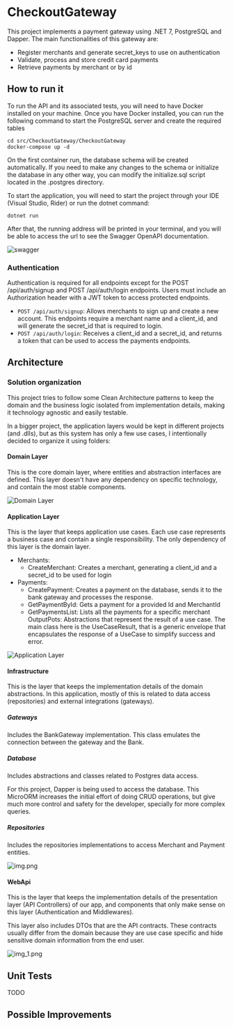 # CheckoutGateway
This project implements a payment gateway using .NET 7, PostgreSQL and Dapper.
The main functionalities of this gateway are:
- Register merchants and generate secret_keys to use on authentication
- Validate, process and store credit card payments
- Retrieve payments by merchant or by id

## How to run it

To run the API and its associated tests, you will need to have Docker installed on your machine. Once you have Docker installed, you can run the following command to start the PostgreSQL server and create the required tables

```shell
cd src/CheckoutGateway/CheckoutGateway
docker-compose up -d
```

On the first container run, the database schema will be created automatically. If you need to make any changes to the schema or initialize the database in any other way, you can modify the initialize.sql script located in the .postgres directory.

To start the application, you will need to start the project through your IDE (Visual Studio, Rider) or run the dotnet command:
```shell
dotnet run
```

After that, the running address will be printed in your terminal, and you will be able to access the url to see the Swagger OpenAPI documentation.

![swagger](docs/swagger.png?raw=true)

[//]: # ( TODO: To run the integration tests, make sure the containers are running and then execute the tests using Visual Studio or the command line. Please note that the integration tests will create, update, and delete data from the database, so it's recommended to use a test database or reset the container after running the tests.)

### Authentication

Authentication is required for all endpoints except for the POST /api/auth/signup and POST /api/auth/login endpoints.
Users must include an Authorization header with a JWT token to access protected endpoints.

- `POST /api/auth/signup`: Allows merchants to sign up and create a new account. This endpoints require a merchant name and a client_id, and will generate the secret_id that is required to login.
- `POST /api/auth/login`: Receives a client_id and a secret_id, and returns a token that can be used to access the payments endpoints.

## Architecture

### Solution organization
This project tries to follow some Clean Architecture patterns to keep the domain and the business logic isolated from implementation details, making it technology agnostic and easily testable.

In a bigger project, the application layers would be kept in different projects (and .dlls), but as this system has only a few use cases, I intentionally decided to organize it using folders:
#### Domain Layer

This is the core domain layer, where entities and abstraction interfaces are defined. This layer doesn't have any dependency on specific technology, and contain the most stable components.

![Domain Layer](docs/domain.png?raw=true)

#### Application Layer
This is the layer that keeps application use cases. Each use case represents a business case and contain a single responsibility.
The only dependency of this layer is the domain layer.

- Merchants:
  - CreateMerchant: Creates a merchant, generating a client_id and a secret_id to be used for login
- Payments:
  - CreatePayment: Creates a payment on the database, sends it to the bank gateway and processes the response.
  - GetPaymentById: Gets a payment for a provided Id and MerchantId
  - GetPaymentsList: Lists all the payments for a specific merchant
OutputPots: Abstractions that represent the result of a use case. The main class here is the UseCaseResult, that is a generic envelope that encapsulates the response of a UseCase to simplify success and error.

![Application Layer](docs/application.png?raw=true)

#### Infrastructure
This is the layer that keeps the implementation details of the domain abstractions. In this application, mostly of this is related to data access (repositories) and external integrations (gateways).

##### Gateways
Includes the BankGateway implementation. This class emulates the connection between the gateway and the Bank.

##### Database
Includes abstractions and classes related to Postgres data access. 

For this project, Dapper is being used to access the database. This MicroORM increases the initial effort of doing CRUD operations, but give much more control and safety for the developer, specially for more complex queries.

##### Repositories
Includes the repositories implementations to access Merchant and Payment entities.

![img.png](docs/infrastructure.png?raw=true)

#### WebApi
This is the layer that keeps the implementation details of the presentation layer (API Controllers) of our app, and components that only make sense on this layer (Authentication and Middlewares).

This layer also includes DTOs that are the API contracts. These contracts usually differ from the domain because they are use case specific and hide sensitive domain information from the end user.

![img_1.png](docs/webapi.png?raw=true)

## Unit Tests
TODO

## Possible Improvements

